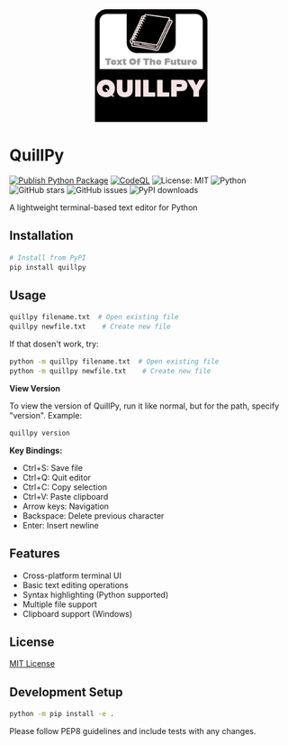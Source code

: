 <div align="center">
    <img src="./logo.png" alt="QuillPy Logo" width="200">
</div>

# QuillPy

[![Publish Python Package](https://github.com/mralfiem591/quillpy/actions/workflows/python-publish.yml/badge.svg)](https://github.com/mralfiem591/quillpy/actions/workflows/python-publish.yml)
[![CodeQL](https://github.com/mralfiem591/quillpy/actions/workflows/github-code-scanning/codeql/badge.svg)](https://github.com/mralfiem591/quillpy/actions/workflows/github-code-scanning/codeql)
![License: MIT](https://img.shields.io/badge/license-MIT-green)
![Python](https://img.shields.io/badge/Made_with-Python-blue)
![GitHub stars](https://img.shields.io/github/stars/mralfiem591/quillpy)
![GitHub issues](https://img.shields.io/github/issues/mralfiem591/quillpy)
![PyPI downloads](https://img.shields.io/pypi/dm/quillpy)


A lightweight terminal-based text editor for Python

## Installation

```bash
# Install from PyPI
pip install quillpy

```

## Usage

```bash
quillpy filename.txt  # Open existing file
quillpy newfile.txt    # Create new file
```

If that dosen't work, try:

```bash
python -m quillpy filename.txt  # Open existing file
python -m quillpy newfile.txt    # Create new file
```

**View Version**

To view the version of QuillPy, run it like normal, but for the path, specify "version". Example:
```bash
quillpy version
```

**Key Bindings:**

- Ctrl+S: Save file
- Ctrl+Q: Quit editor
- Ctrl+C: Copy selection
- Ctrl+V: Paste clipboard
- Arrow keys: Navigation
- Backspace: Delete previous character
- Enter: Insert newline

## Features

- Cross-platform terminal UI
- Basic text editing operations
- Syntax highlighting (Python supported)
- Multiple file support
- Clipboard support (Windows)

## License

[MIT License](LICENSE)

## Development Setup

```bash
python -m pip install -e .
```

Please follow PEP8 guidelines and include tests with any changes.
